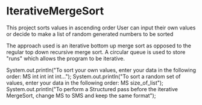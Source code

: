 # IterativeMergeSort
This project sorts values in ascending order
User can input their own values or decide to make a list of random generated numbers to be sorted

The approach used is an iterative bottom up merge sort as opposed to the regular top down recursive merge sort.
A circular queue is used to store "runs" which allows the program to be iterative.


System.out.println("To sort your own values, enter your data in the following order: MS int int int int...");
System.out.println("To sort a random set of values, enter your data in the following order: MS size_of_list");
System.out.println("To perform a Structured pass before the iterative MergeSort, change MS to SMS and keep the same format");
        
